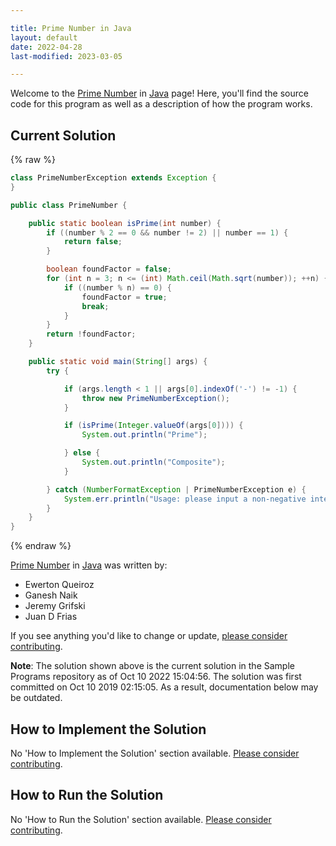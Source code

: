 ```yaml
---

title: Prime Number in Java
layout: default
date: 2022-04-28
last-modified: 2023-03-05

---
```


Welcome to the [Prime Number](https://sampleprograms.io/projects/prime-number) in [Java](https://sampleprograms.io/languages/java) page! Here, you'll find the source code for this program as well as a description of how the program works.

## Current Solution

{% raw %}

```java
class PrimeNumberException extends Exception {
}

public class PrimeNumber {

    public static boolean isPrime(int number) {
        if ((number % 2 == 0 && number != 2) || number == 1) {
            return false;
        }

        boolean foundFactor = false;
        for (int n = 3; n <= (int) Math.ceil(Math.sqrt(number)); ++n) {
            if ((number % n) == 0) {
                foundFactor = true;
                break;
            }
        }
        return !foundFactor;
    }

    public static void main(String[] args) {
        try {

            if (args.length < 1 || args[0].indexOf('-') != -1) {
                throw new PrimeNumberException();
            }

            if (isPrime(Integer.valueOf(args[0]))) {
                System.out.println("Prime");

            } else {
                System.out.println("Composite");
            }

        } catch (NumberFormatException | PrimeNumberException e) {
            System.err.println("Usage: please input a non-negative integer");
        }
    }
}
```

{% endraw %}

[Prime Number](https://sampleprograms.io/projects/prime-number) in [Java](https://sampleprograms.io/languages/java) was written by:

- Ewerton Queiroz
- Ganesh Naik
- Jeremy Grifski
- Juan D Frias

If you see anything you'd like to change or update, [please consider contributing](https://github.com/TheRenegadeCoder/sample-programs).

**Note**: The solution shown above is the current solution in the Sample Programs repository as of Oct 10 2022 15:04:56. The solution was first committed on Oct 10 2019 02:15:05. As a result, documentation below may be outdated.

## How to Implement the Solution

No 'How to Implement the Solution' section available. [Please consider contributing](https://github.com/TheRenegadeCoder/sample-programs-website).

## How to Run the Solution

No 'How to Run the Solution' section available. [Please consider contributing](https://github.com/TheRenegadeCoder/sample-programs-website).